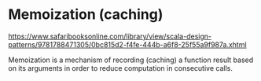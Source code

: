 # Memoization (caching)

https://www.safaribooksonline.com/library/view/scala-design-patterns/9781788471305/0bc815d2-f4fe-444b-a6f8-25f55a9f987a.xhtml

Memoization is a mechanism of recording (caching) a function result based on its arguments in order to reduce computation in consecutive calls.
